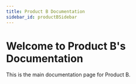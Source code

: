 ```yaml
---
title: Product B Documentation
sidebar_id: productBSidebar
---
```


# Welcome to Product B's Documentation

This is the main documentation page for Product B.
